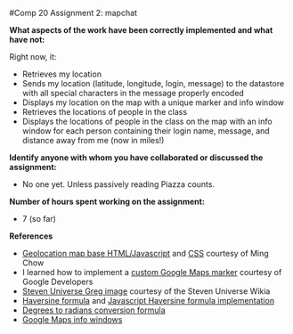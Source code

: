 #Comp 20 Assignment 2: mapchat

**What aspects of the work have been correctly implemented and what have not:**

Right now, it:
* Retrieves my location
* Sends my location (latitude, longitude, login, message) to the datastore with all special characters in the message properly encoded
* Displays my location on the map with a unique marker and info window
* Retrieves the locations of people in the class
* Displays the locations of people in the class on the map with an info window for each person containing their login name, message, and distance away from me (now in miles!)

**Identify anyone with whom you have collaborated or discussed the assignment:**
* No one yet. Unless passively reading Piazza counts.

**Number of hours spent working on the assignment:**
* 7 (so far)

**References**
* [Geolocation map base HTML/Javascript](https://github.com/tuftsdev/WebProgramming/blob/gh-pages/examples/google_maps/geolocation_map.html) and [CSS](https://github.com/tuftsdev/WebProgramming/blob/gh-pages/examples/google_maps/geolocation_map_style.css) courtesy of Ming Chow
* I learned how to implement a [custom Google Maps marker](https://developers.google.com/maps/documentation/javascript/markers) courtesy of Google Developers
* [Steven Universe Greg image](http://steven-universe.wikia.com/wiki/File:Young_Greg_Full_Body.png) courtesy of the Steven Universe Wikia
* [Haversine formula](http://www.movable-type.co.uk/scripts/latlong.html) and [Javascript Haversine formula implementation](http://stackoverflow.com/questions/14560999/using-the-haversine-formula-in-javascript)
* [Degrees to radians conversion formula](http://www.mathinary.com/degrees_radians.jsp)
* [Google Maps info windows](https://developers.google.com/maps/documentation/javascript/infowindows)
